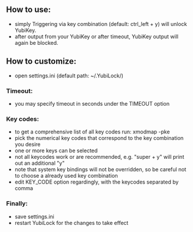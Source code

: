 ## How to use:
- simply Triggering via key combination (default: ctrl_left + y) will unlock YubiKey.
- after output from your YubiKey or after timeout, YubiKey output will again be blocked.

## How to customize:
- open settings.ini (default path: ~/.YubiLock/)

### Timeout:
- you may specify timeout in seconds under the TIMEOUT option

### Key codes:
- to get a comprehensive list of all key codes run: xmodmap -pke
- pick the numerical key codes that correspond to the key combination you desire
- one or more keys can be selected
- not all keycodes work or are recommended, e.g. "super + y" will print out an additional "y"
- note that system key bindings will not be overridden, so be careful not to choose a already used key combination
- edit KEY_CODE option regardingly, with the keycodes separated by comma

### Finally:
- save settings.ini
- restart YubiLock for the changes to take effect
